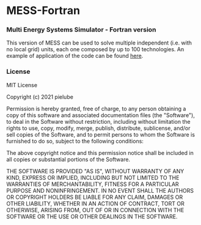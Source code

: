 # MESS-Fortran
### Multi Energy Systems Simulator - Fortran version

This version of MESS can be used to solve multiple independent (i.e. with no local grid) units, each one composed by up to 100 technologies.
An example of application of the code can be found [here](https://doi.org/10.1051/e3sconf/202019701006).


### License
MIT License

Copyright (c) 2021 pielube

Permission is hereby granted, free of charge, to any person obtaining a copy
of this software and associated documentation files (the "Software"), to deal
in the Software without restriction, including without limitation the rights
to use, copy, modify, merge, publish, distribute, sublicense, and/or sell
copies of the Software, and to permit persons to whom the Software is
furnished to do so, subject to the following conditions:

The above copyright notice and this permission notice shall be included in all
copies or substantial portions of the Software.

THE SOFTWARE IS PROVIDED "AS IS", WITHOUT WARRANTY OF ANY KIND, EXPRESS OR
IMPLIED, INCLUDING BUT NOT LIMITED TO THE WARRANTIES OF MERCHANTABILITY,
FITNESS FOR A PARTICULAR PURPOSE AND NONINFRINGEMENT. IN NO EVENT SHALL THE
AUTHORS OR COPYRIGHT HOLDERS BE LIABLE FOR ANY CLAIM, DAMAGES OR OTHER
LIABILITY, WHETHER IN AN ACTION OF CONTRACT, TORT OR OTHERWISE, ARISING FROM,
OUT OF OR IN CONNECTION WITH THE SOFTWARE OR THE USE OR OTHER DEALINGS IN THE
SOFTWARE.
